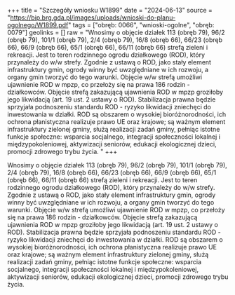 +++
title = "Szczegóły wniosku W1899"
date = "2024-06-13"
source = "https://bip.brg.gda.pl/images/uploads/wnioski-do-planu-ogolnego/W1899.pdf"
tags = ["obręb: 0066", "wnioski-ogolne", "obręb: 0079"]
geolinks = []
raw = "Wnosimy o objęcie działek 113 (obręb 79), 96/2 (obręb 79), 101/1 (obręb 79), 2/4 (obręb 79), 16/8 (obręb 66), 66/23 (obręb 66), 66/9 (obręb 66), 65/1 (obręb 66), 66/11 (obręb 66) strefą zieleni i rekreacji. Jest to teren rodzinnego ogrodu działkowego (ROD), który przynależy do w/w strefy. Zgodnie z ustawą o ROD, jako stały element infrastruktury gmin, ogrody winny być uwzględniane w ich rozwoju, a organy gmin tworzyć do tego warunki. Objęcie w/w strefą umożliwi ujawnienie ROD w mpzp, co przełoży się na prawa 186 rodzin - działkowców. Objęcie strefą zakazującą ujawnienia ROD w mpzp groziłoby jego likwidacją (art. 19 ust. 2 ustawy o ROD). Stabilizacja prawna będzie sprzyjała podnoszeniu standardu ROD - ryzyko likwidacji zniechęci do inwestowania w działki. ROD są obszarem o wysokiej bioróżnorodności, ich ochrona płanistyczna realizuje prawo UE oraz krajowe; są ważnym element infrastruktury zielonej gminy, służą realizacji zadań gminy, pełniąc istotne funkcje społeczne: wsparcia socjalnego, integracji społeczności lokalnej i międzypokoleniowej, aktywizacji seniorów, edukacji ekologicznej dzieci, promocji zdrowego trybu życia. "
+++

Wnosimy o objęcie działek 113 (obręb 79), 96/2 (obręb 79), 101/1 (obręb 79), 2/4 (obręb 79), 16/8
(obręb 66), 66/23 (obręb 66), 66/9 (obręb 66), 65/1 (obręb 66), 66/11 (obręb 66) strefą zieleni i rekreacji. Jest to
teren rodzinnego ogrodu działkowego (ROD), który przynależy do w/w strefy. Zgodnie z ustawą o ROD, jako stały
element infrastruktury gmin, ogrody winny być uwzględniane w ich rozwoju, a organy gmin tworzyć do tego
warunki. Objęcie w/w strefą umożliwi ujawnienie ROD w mpzp, co przełoży się na prawa 186 rodzin -
działkowców. Objęcie strefą zakazującą ujawnienia ROD w mpzp groziłoby jego likwidacją (art. 19 ust. 2 ustawy o
ROD). Stabilizacja prawna będzie sprzyjała podnoszeniu standardu ROD - ryzyko likwidacji zniechęci do
inwestowania w działki. ROD są obszarem o wysokiej bioróżnorodności, ich ochrona płanistyczna realizuje prawo
UE oraz krajowe; są ważnym element infrastruktury zielonej gminy, służą realizacji zadań gminy, pełniąc istotne
funkcje społeczne: wsparcia socjalnego, integracji społeczności lokalnej i międzypokoleniowej, aktywizacji
seniorów, edukacji ekologicznej dzieci, promocji zdrowego trybu życia.




